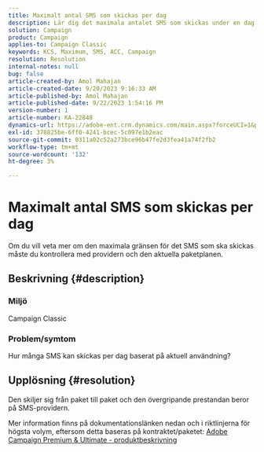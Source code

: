 ```yaml
---
title: Maximalt antal SMS som skickas per dag
description: Lär dig det maximala antalet SMS som skickas under en dag baserat på aktuell användning. Kontrollera paketet/kontraktet.
solution: Campaign
product: Campaign
applies-to: Campaign Classic
keywords: KCS, Maximum, SMS, ACC, Campaign
resolution: Resolution
internal-notes: null
bug: false
article-created-by: Amol Mahajan
article-created-date: 9/20/2023 9:16:33 AM
article-published-by: Amol Mahajan
article-published-date: 9/22/2023 1:54:16 PM
version-number: 1
article-number: KA-22848
dynamics-url: https://adobe-ent.crm.dynamics.com/main.aspx?forceUCI=1&pagetype=entityrecord&etn=knowledgearticle&id=da35ed5d-9657-ee11-be6f-6045bd0061cb
exl-id: 378825be-6ff0-4241-bcec-5c097e1b2eac
source-git-commit: 0311a02c52a273bce96b47fe2d3fea41a74f2fb2
workflow-type: tm+mt
source-wordcount: '132'
ht-degree: 3%

---
```


# Maximalt antal SMS som skickas per dag


Om du vill veta mer om den maximala gränsen för det SMS som ska skickas måste du kontrollera med providern och den aktuella paketplanen.

## Beskrivning {#description}


### <b>Miljö</b>

Campaign Classic



### <b>Problem/symtom</b>

Hur många SMS kan skickas per dag baserat på aktuell användning?


## Upplösning {#resolution}


Den skiljer sig från paket till paket och den övergripande prestandan beror på SMS-providern.

Mer information finns på dokumentationslänken nedan och i riktlinjerna för högsta volym, eftersom detta baseras på kontraktet/paketet:
[Adobe Campaign Premium &amp; Ultimate - produktbeskrivning](https://helpx.adobe.com/legal/product-descriptions/campaign.html)
